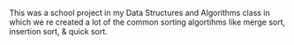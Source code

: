 This was a school project in my Data Structures and Algorithms class in which we re created a lot of the common sorting algortihms like merge sort, insertion sort, & quick sort.
